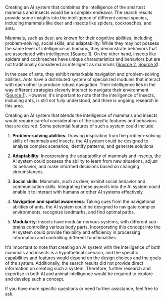 Creating an AI system that combines the intelligence of the smartest mammals and insects would be a complex endeavor. The search results provide some insights into the intelligence of different animal species, including mammals like deer and insects like spiders, cockroaches, and ants.

Mammals, such as deer, are known for their cognitive abilities, including problem-solving, social skills, and adaptability. While they may not possess the same level of intelligence as humans, they demonstrate behaviors that are associated with intelligence ([Source 1](https://worlddeer.org/are-deer-smart/)). On the other hand, insects like spiders and cockroaches have unique characteristics and behaviors but are not traditionally considered as intelligent as mammals ([Source 2](https://pestpointers.com/spiders-how-smart-are-they-and-are-they-self-aware/), [Source 3](https://www.smithsonianmag.com/smart-news/if-cockroaches-are-conscious-would-that-stop-you-from-smushing-them-180947876/)).

In the case of ants, they exhibit remarkable navigation and problem-solving abilities. Ants have a distributed system of specialized modules that interact with each other to produce robust navigation. Their intelligence lies in the way different strategies cleverly interact to navigate their environment ([Source 1](https://www.scientificamerican.com/article/weve-been-looking-at-ant-intelligence-the-wrong-way/)). However, it's important to note that the intelligence of insects, including ants, is still not fully understood, and there is ongoing research in this area.

Creating an AI system that blends the intelligence of mammals and insects would require careful consideration of the specific features and behaviors that are desired. Some potential features of such a system could include:

1. **Problem-solving abilities**: Drawing inspiration from the problem-solving skills of mammals and insects, the AI system could be designed to analyze complex scenarios, identify patterns, and generate solutions.

2. **Adaptability**: Incorporating the adaptability of mammals and insects, the AI system could possess the ability to learn from new situations, adjust its behavior, and make informed decisions based on changing circumstances.

3. **Social skills**: Mammals, such as deer, exhibit social behavior and communication skills. Integrating these aspects into the AI system could enable it to interact with humans or other AI systems effectively.

4. **Navigation and spatial awareness**: Taking cues from the navigational abilities of ants, the AI system could be designed to navigate complex environments, recognize landmarks, and find optimal paths.

5. **Modularity**: Insects have modular nervous systems, with different sub-brains controlling various body parts. Incorporating this concept into the AI system could provide flexibility and efficiency in processing information and controlling different functionalities.

It's important to note that creating an AI system with the intelligence of both mammals and insects is a hypothetical scenario, and the specific capabilities and features would depend on the design choices and the goals of the system. Additionally, the search results did not provide direct information on creating such a system. Therefore, further research and expertise in both AI and animal intelligence would be required to explore and develop such a concept.

If you have more specific questions or need further assistance, feel free to ask.
